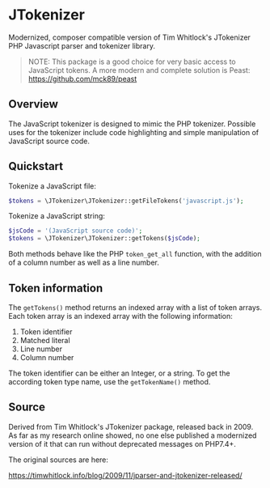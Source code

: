 # JTokenizer

Modernized, composer compatible version of Tim Whitlock's JTokenizer PHP Javascript parser and tokenizer library.

  > NOTE: This package is a good choice for very basic access to JavaScript tokens.
    A more modern and complete solution is Peast: https://github.com/mck89/peast

## Overview

The JavaScript tokenizer is designed to mimic the PHP tokenizer. Possible uses for the 
tokenizer include code highlighting and simple manipulation of JavaScript source code.

## Quickstart

Tokenize a JavaScript file:

```php
$tokens = \JTokenizer\JTokenizer::getFileTokens('javascript.js');
```

Tokenize a JavaScript string:

```php
$jsCode = '(JavaScript source code)';
$tokens = \JTokenizer\JTokenizer::getTokens($jsCode);
```

Both methods behave like the PHP `token_get_all` function, with the addition of 
a column number as well as a line number. 

## Token information

The `getTokens()` method returns an indexed array with a list of token arrays. Each token 
array is an indexed array with the following information:

1) Token identifier
2) Matched literal
3) Line number
4) Column number

The token identifier can be either an Integer, or a string. To get the according token
type name, use the `getTokenName()` method.

## Source

Derived from Tim Whitlock's JTokenizer package, released back in 2009. As far as 
my research online showed, no one else published a modernized version of it that
can run without deprecated messages on PHP7.4+.

The original sources are here:

https://timwhitlock.info/blog/2009/11/jparser-and-jtokenizer-released/

